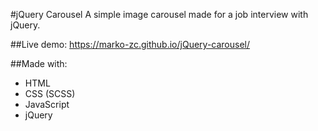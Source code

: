 #jQuery Carousel
A simple image carousel made for a job interview with jQuery.

##Live demo:
https://marko-zc.github.io/jQuery-carousel/

##Made with:
- HTML
- CSS (SCSS)
- JavaScript
- jQuery
